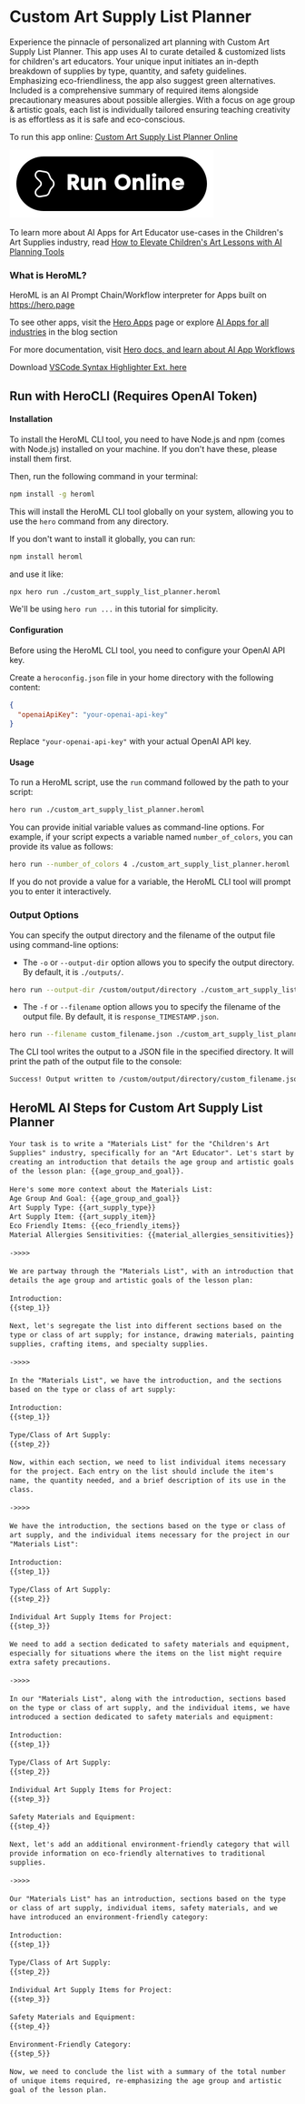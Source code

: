 # Custom Art Supply List Planner

Experience the pinnacle of personalized art planning with Custom Art Supply List Planner. This app uses AI to curate detailed & customized lists for children's art educators. Your unique input initiates an in-depth breakdown of supplies by type, quantity, and safety guidelines. Emphasizing eco-friendliness, the app also suggest green alternatives. Included is a comprehensive summary of required items alongside precautionary measures about possible allergies. With a focus on age group & artistic goals, each list is individually tailored ensuring teaching creativity is as effortless as it is safe and eco-conscious.

To run this app online: [Custom Art Supply List Planner Online](https://hero.page/app/custom-art-supply-list-planner-personalized-eco-friendly-art-planning/VdZdZLEXtaPAH7LEc7X2)

[![Run Custom Art Supply List Planner Online](/assets/run.svg)](https://hero.page/app/custom-art-supply-list-planner-personalized-eco-friendly-art-planning/VdZdZLEXtaPAH7LEc7X2)

To learn more about AI Apps for Art Educator use-cases in the Children's Art Supplies industry, read [How to Elevate Children's Art Lessons with AI Planning Tools](https://hero.page/blog/ai/children's-art-supplies/how-to-elevate-children's-art-lessons-with-ai-planning-tools/170774)

### What is HeroML?
HeroML is an AI Prompt Chain/Workflow interpreter for Apps built on https://hero.page 

To see other apps, visit the [Hero Apps](https://hero.page/apps) page or explore [AI Apps for all industries](https://hero.page/blog) in the blog section

For more documentation, visit [Hero docs, and learn about AI App Workflows](https://hero.page/tutorials/introduction-to-heroml)

Download [VSCode Syntax Highlighter Ext. here](https://marketplace.visualstudio.com/items?itemName=hero-page.heroml)

## Run with HeroCLI (Requires OpenAI Token)

#### Installation

To install the HeroML CLI tool, you need to have Node.js and npm (comes with Node.js) installed on your machine. If you don't have these, please install them first. 

Then, run the following command in your terminal:

```bash
npm install -g heroml
```

This will install the HeroML CLI tool globally on your system, allowing you to use the `hero` command from any directory.

If you don't want to install it globally, you can run:

```bash
npm install heroml
```

and use it like:

```bash
npx hero run ./custom_art_supply_list_planner.heroml
```

We'll be using `hero run ...` in this tutorial for simplicity.

#### Configuration

Before using the HeroML CLI tool, you need to configure your OpenAI API key. 

Create a `heroconfig.json` file in your home directory with the following content:

```json
{
  "openaiApiKey": "your-openai-api-key"
}
```

Replace `"your-openai-api-key"` with your actual OpenAI API key.

#### Usage

To run a HeroML script, use the `run` command followed by the path to your script:

```bash
hero run ./custom_art_supply_list_planner.heroml
```

You can provide initial variable values as command-line options. For example, if your script expects a variable named `number_of_colors`, you can provide its value as follows:

```bash
hero run --number_of_colors 4 ./custom_art_supply_list_planner.heroml
```

If you do not provide a value for a variable, the HeroML CLI tool will prompt you to enter it interactively.

### Output Options

You can specify the output directory and the filename of the output file using command-line options:

- The `-o` or `--output-dir` option allows you to specify the output directory. By default, it is `./outputs/`.

```bash
hero run --output-dir /custom/output/directory ./custom_art_supply_list_planner.heroml
```

- The `-f` or `--filename` option allows you to specify the filename of the output file. By default, it is `response_TIMESTAMP.json`.

```bash
hero run --filename custom_filename.json ./custom_art_supply_list_planner.heroml
```

The CLI tool writes the output to a JSON file in the specified directory. It will print the path of the output file to the console:

```bash
Success! Output written to /custom/output/directory/custom_filename.json
```


## HeroML AI Steps for Custom Art Supply List Planner
```
Your task is to write a "Materials List" for the "Children's Art Supplies" industry, specifically for an "Art Educator". Let's start by creating an introduction that details the age group and artistic goals of the lesson plan: {{age_group_and_goal}}.

Here's some more context about the Materials List:
Age Group And Goal: {{age_group_and_goal}}
Art Supply Type: {{art_supply_type}}
Art Supply Item: {{art_supply_item}}
Eco Friendly Items: {{eco_friendly_items}}
Material Allergies Sensitivities: {{material_allergies_sensitivities}}

->>>>

We are partway through the "Materials List", with an introduction that details the age group and artistic goals of the lesson plan:

Introduction:
{{step_1}}

Next, let's segregate the list into different sections based on the type or class of art supply; for instance, drawing materials, painting supplies, crafting items, and specialty supplies.

->>>>

In the "Materials List", we have the introduction, and the sections based on the type or class of art supply:

Introduction:
{{step_1}}

Type/Class of Art Supply:
{{step_2}}

Now, within each section, we need to list individual items necessary for the project. Each entry on the list should include the item's name, the quantity needed, and a brief description of its use in the class.

->>>>

We have the introduction, the sections based on the type or class of art supply, and the individual items necessary for the project in our "Materials List":

Introduction:
{{step_1}}

Type/Class of Art Supply:
{{step_2}}

Individual Art Supply Items for Project:
{{step_3}}

We need to add a section dedicated to safety materials and equipment, especially for situations where the items on the list might require extra safety precautions.

->>>>

In our "Materials List", along with the introduction, sections based on the type or class of art supply, and the individual items, we have introduced a section dedicated to safety materials and equipment:

Introduction:
{{step_1}}

Type/Class of Art Supply:
{{step_2}}

Individual Art Supply Items for Project:
{{step_3}}

Safety Materials and Equipment:
{{step_4}}

Next, let's add an additional environment-friendly category that will provide information on eco-friendly alternatives to traditional supplies.

->>>>

Our "Materials List" has an introduction, sections based on the type or class of art supply, individual items, safety materials, and we have introduced an environment-friendly category:

Introduction:
{{step_1}}

Type/Class of Art Supply:
{{step_2}}

Individual Art Supply Items for Project:
{{step_3}}

Safety Materials and Equipment:
{{step_4}}

Environment-Friendly Category:
{{step_5}}

Now, we need to conclude the list with a summary of the total number of unique items required, re-emphasizing the age group and artistic goal of the lesson plan.


```

